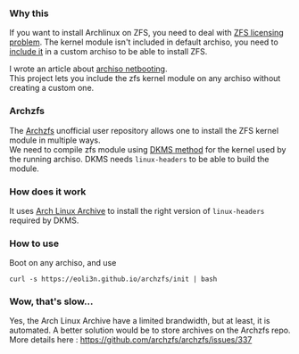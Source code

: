 ### Why this

If you want to install Archlinux on ZFS, you need to deal with [ZFS licensing problem](https://wiki.archlinux.org/index.php/ZFS). The kernel module isn't included in default archiso, you need to [include it](https://wiki.archlinux.org/index.php/ZFS#Embed_the_archzfs_packages_into_an_archiso) in a custom archiso to be able to install ZFS.

I wrote an article about [archiso netbooting](https://eoli3n.github.io/archlinux/2020/04/25/recovery.html).  
This project lets you include the zfs kernel module on any archiso without creating a custom one.

### Archzfs

The [Archzfs](https://github.com/archzfs/archzfs/wiki) unofficial user repository allows one to install the ZFS kernel module in multiple ways.  
We need to compile zfs module using [DKMS method](https://wiki.archlinux.org/index.php/ZFS#DKMS) for the kernel used by the running archiso.
DKMS needs ``linux-headers`` to be able to build the module.

### How does it work

It uses [Arch Linux Archive](https://wiki.archlinux.org/index.php/Arch_Linux_Archive#How_to_restore_all_packages_to_a_specific_date) to install the right version of ``linux-headers`` required by DKMS.

### How to use

Boot on any archiso, and use
```
curl -s https://eoli3n.github.io/archzfs/init | bash
```

### Wow, that's slow...

Yes, the Arch Linux Archive have a limited brandwidth, but at least, it is automated.
A better solution would be to store archives on the Archzfs repo.
More details here : https://github.com/archzfs/archzfs/issues/337
